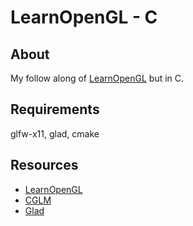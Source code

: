 # LearnOpenGL - C

## About

My follow along of [LearnOpenGL](https://learnopengl.com/) but in C.

## Requirements

glfw-x11, glad, cmake

## Resources

- [LearnOpenGL](https://learnopengl.com/)
- [CGLM](https://github.com/recp/cglm)
- [Glad](https://glad.dav1d.de/#language=c&specification=gl&api=gl%3D4.6&api=gles1%3Dnone&api=gles2%3Dnone&api=glsc2%3Dnone&profile=core&loader=on)
